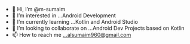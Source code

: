 - 👋 Hi, I’m @m-sumaim
- 👀 I’m interested in ...Android Development
- 🌱 I’m currently learning ...Kotlin and Android Studio
- 💞️ I’m looking to collaborate on ...Android Dev Projects based on Kotlin
- 📫 How to reach me ...alsumaim960@gmail.com

<!---
m-sumaim/m-sumaim is a ✨ special ✨ repository because its `README.md` (this file) appears on your GitHub profile.
You can click the Preview link to take a look at your changes.
--->
